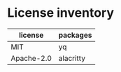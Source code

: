 # License inventory

| license    | packages  |
| ---------- | --------- |
| MIT        | yq        |
| Apache-2.0 | alacritty |
